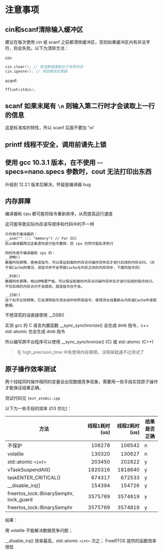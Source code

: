 # 注意事项

## cin和scanf清除输入缓冲区

建议在每次使用 cin 或 scanf 之前都清除缓冲区，否则如果缓冲区内有非法字符，则会失败。以下为清除方法：

cin:

```c++
cin.clear(); // 使流数据重新处于有效状态
cin.ignore(); // 清空缓存区数据
```

scanf:

```c
fflush(stdin);
```

## scanf 如果末尾有 `\n` 则输入第二行时才会读取上一行的信息

这是标准库的特性，所以 scanf 后面不要加 '\n'

## printf 线程不安全，调用前请先上锁

## 使用 gcc 10.3.1 版本，在不使用 --specs=nano.specs 参数时，cout 无法打印出东西

升级到 12.2.1 版本后解决，怀疑是编译器 bug

## 内存屏障

编译器和 cpu 都可能将指令重新排序，从而提高运行速度

这可能导致实际内存读写顺序和代码中的不一样

```
只作用于编译器的：
__asm("" ::: "memory") // For GCC
防止编译器跨过这条语句进行指令重排，但 cpu 仍然可能乱序执行

同时作用于编译器和 cpu 的：
__DMB()
数据内存屏障，使用该指令，可以保证前面的内存访问操作完毕后才进行后续的内存访问。（对于有Cache的情况，该指令并不会导致Cache与内存之间的内存同步，下面的指令同）

__DSB()
数据同步屏障，相比DMB更严格，可以保证前面的内存访问操作完毕后才进行后续的指令执行。 不仅后续的内存访问不会提前，就连指令也不会。

__ISB()
这个似乎比较特殊，它会清除指令流水线中的所有指令，使得流水线重新从内存或Cache中读取数据。
```

不想深究的话直接使用 __DSB()

实测 gcc 的 C 语言内置函数 __sync_synchronize() 会生成 dmb 指令，c++ std::atomic 也会生成 dmb 指令

所以编写跨平台程序可以使用 __sync_synchronize() (C) 或 std::atomic (C++)

> 在 high_precision_time 中有使用内存屏障，注释掉就通不过测试了

## 原子操作效率测试

两个线程同时操作相同的变量会出现数据竞争现象，需要用一些手段实现原子操作才能保证结果正确。

测试代码见 `test_atomic.cpp`

以下为一些手段的效率 (O3 优化)：

| 方法                                    | 线程1耗时(us) | 线程2耗时(us) | 结果是否正确 |
| --------------------------------------- | ------------: | ------------: | ------------ |
| 不保护                                  |        106278 |        106542 | n            |
| volatile                                |        130320 |        130627 | n            |
| std::atomic `<int>`                   |        203450 |        202822 | y            |
| vTaskSuspendAll()                       |       1820316 |       1818640 | y            |
| taskENTER_CRITICAL()                    |        674317 |        672533 | y            |
| __disable_irq()                         |        154394 |        154726 | y            |
| freertos_lock::BinarySemphr, lock_guard |       3575769 |       3574819 | y            |
| freertos_lock::BinarySemphr             |       3575769 |       3574819 | y            |

结果：

用 volatile 不能解决数据竞争问题；

__disable_irq() 效率最高，std::atomic `<int>` 次之； FreeRTOS 提供的函数效率很低
